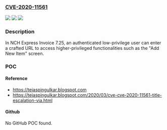 ### [CVE-2020-11561](https://cve.mitre.org/cgi-bin/cvename.cgi?name=CVE-2020-11561)
![](https://img.shields.io/static/v1?label=Product&message=n%2Fa&color=blue)
![](https://img.shields.io/static/v1?label=Version&message=n%2Fa&color=blue)
![](https://img.shields.io/static/v1?label=Vulnerability&message=n%2Fa&color=brighgreen)

### Description

In NCH Express Invoice 7.25, an authenticated low-privilege user can enter a crafted URL to access higher-privileged functionalities such as the "Add New Item" screen.

### POC

#### Reference
- https://tejaspingulkar.blogspot.com
- https://tejaspingulkar.blogspot.com/2020/03/cve-cve-2020-11561-title-escalation-via.html

#### Github
No GitHub POC found.

